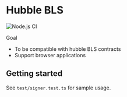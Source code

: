 # Hubble BLS

![Node.js CI](https://github.com/thehubbleproject/hubble-bls/workflows/Node.js%20CI/badge.svg?branch=master)

Goal

- To be compatible with hubble BLS contracts
- Support browser applications

## Getting started

See `test/signer.test.ts` for sample usage.
